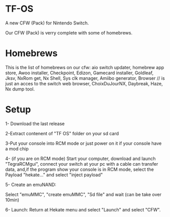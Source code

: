 # TF-OS
A new CFW (Pack) for Nintendo Switch. 

Our CFW (Pack) is verry complete with some of homebrews. 

# Homebrews
This is the list of homebrews on our cfw:
aio switch updater, 
homebrew app store, 
Awoo installer, 
Checkpoint, 
Edizon, 
Gamecard installer, 
Goldleaf, 
Jksv, 
NxRom get, 
Nx Shell, 
Sys clk manager, 
Amiibo generator, 
Browser // is just an acces to the switch web browser, 
ChoixDuJourNX, 
Daybreak, 
Haze, 
Nx dump tool. 

# Setup
1- Download the last release

2-Extract contenent of "TF OS" folder on your sd card

3-Put your console into RCM mode or just power on it if your console have a mod chip

4- (if you are on RCM mode) Start your computer, download and launch "TegraRCMgui", connect your switch at your pc with a cable can transfer data, and,if the program show your console is in RCM mode, select the Payload "hekate..." and select "inject payload" 

5- Create an emuNAND:

Select "emuMMC", "create emuMMC", "Sd file" and wait (can be take over 10min)

6- Launch: Return at Hekate menu and select "Launch" and select "CFW". 
